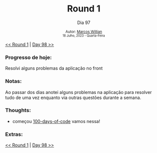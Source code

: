 <div align="center">
  <h1>Round 1</h1>
  <p>Dia 97 </p>

  <sub>
    Autor: <a href="https://github.com/marcosmwx" target="_blank">Marcos Willian</a>
    <br>
    <small> 18 Julho, 2023 - Quarta-Feira</small>
  </sub>
</div>

[<< Round 1](./README.MD) | [Day 98 >>](dia098.md)

### Progresso de hoje:

Resolvi alguns problemas da aplicação no front

### Notas:

Ao passar dos dias anotei alguns problemas na aplicação para resolver tudo de uma vez enquanto via outras questões durante a semana.

### Thoughts:

- começou [100-days-of-code](https://github.com/marcosmwx/100DaysOfCode) vamos nessa!

### Extras:

[<< Round 1](./README.MD) | [Day 98 >>](dia098.md)
